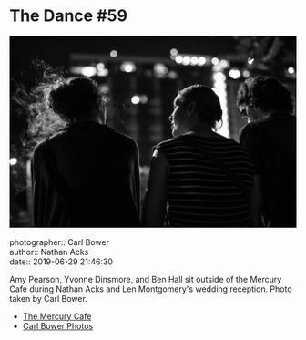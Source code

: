 # The Dance #59

![Amy Pearson, Yvonne Dinsmore, and Ben Hall sit outside of the Mercury Cafe](assets/2019-06-29-set-4-the-dance-59.webp)

photographer:: Carl Bower  
author:: Nathan Acks  
date:: 2019-06-29 21:46:30

Amy Pearson, Yvonne Dinsmore, and Ben Hall sit outside of the Mercury Cafe during Nathan Acks and Len Montgomery's wedding reception. Photo taken by Carl Bower.

* [The Mercury Cafe](http://mercurycafe.com)
* [Carl Bower Photos](https://carlbowerphotos.com)
